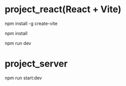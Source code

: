 # project_react(React + Vite)

npm install -g create-vite

npm install

npm run dev

# project_server
npm run start:dev
